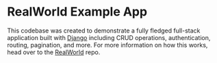 # RealWorld Example App

This codebase was created to demonstrate a fully fledged full-stack application
built with [Django](https://www.djangoproject.com/) including CRUD operations,
authentication, routing, pagination, and more. For more information on how this
works, head over to the [RealWorld](https://github.com/gothinkster/realworld)
repo.
